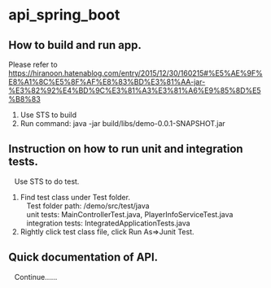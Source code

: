 # api_spring_boot

## How to build and run app.  
Please refer to https://hiranoon.hatenablog.com/entry/2015/12/30/160215#%E5%AE%9F%E8%A1%8C%E5%8F%AF%E8%83%BD%E3%81%AA-jar-%E3%82%92%E4%BD%9C%E3%81%A3%E3%81%A6%E9%85%8D%E5%B8%83
1. Use STS to build  
2. Run command: java -jar build/libs/demo-0.0.1-SNAPSHOT.jar  

## Instruction on how to run unit and integration tests.  
&nbsp; &nbsp;Use STS to do test.  
1. Find test class under Test folder.  
&nbsp; &nbsp;Test folder path: /demo/src/test/java  
&nbsp; &nbsp;unit tests: MainControllerTest.java, PlayerInfoServiceTest.java  
&nbsp; &nbsp;integration tests: IntegratedApplicationTests.java  
2. Rightly click test class file, click Run As=>Junit Test.  

## Quick documentation of API.  
&nbsp; &nbsp;Continue......
